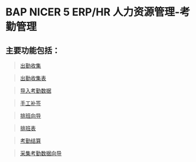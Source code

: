 # BAP NICER 5 ERP/HR 人力资源管理-考勤管理

## 主要功能包括：

> [出勤收集](docs/BAPBusinessCloud/2019知识库/人力资源/考勤管理/出勤收集.md)

> [出勤收集表](docs/BAPBusinessCloud/2019知识库/人力资源/考勤管理/出勤收集表.md)

> [导入考勤数据](docs/BAPBusinessCloud/2019知识库/人力资源/考勤管理/导入考勤数据.md)

> [手工补签](docs/BAPBusinessCloud/2019知识库/人力资源/考勤管理/手工补签.md)

> [排班向导](docs/BAPBusinessCloud/2019知识库/人力资源/考勤管理/排班向导.md)

> [排班表](docs/BAPBusinessCloud/2019知识库/人力资源/考勤管理/排班表.md)

> [考勤结算](docs/BAPBusinessCloud/2019知识库/人力资源/考勤管理/勤结算.md)

> [采集考勤数据向导](docs/BAPBusinessCloud/2019知识库/人力资源/考勤管理/采集考勤数据向导.md)









